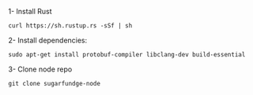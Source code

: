 1- Install Rust

	curl https://sh.rustup.rs -sSf | sh

2- Install dependencies:

	sudo apt-get install protobuf-compiler libclang-dev build-essential

3- Clone node repo

	git clone sugarfundge-node